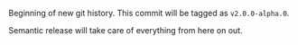 Beginning of new git history. This commit will be tagged as `v2.0.0-alpha.0`.

Semantic release will take care of everything from here on out.